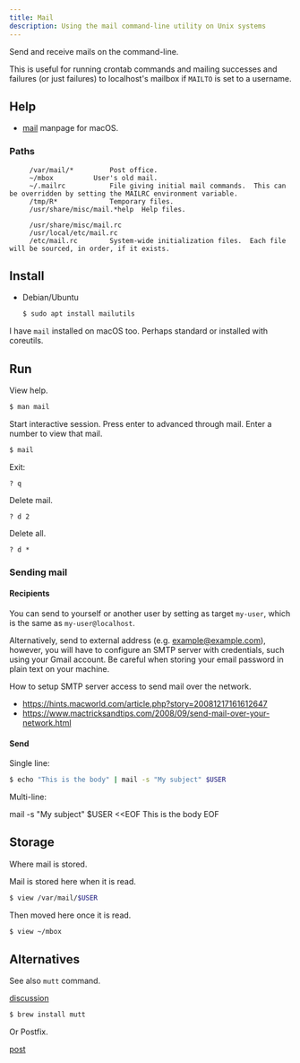 ```yaml
---
title: Mail
description: Using the mail command-line utility on Unix systems
---
```


Send and receive mails on the command-line.

This is useful for running crontab commands and mailing successes and failures (or just failures) to localhost's mailbox if `MAILTO` is set to a username.


## Help

- [mail](https://www.unix.com/man-page/osx/1/mail/) manpage for macOS.

### Paths

```
     /var/mail/*		 Post office.
     ~/mbox			 User's old mail.
     ~/.mailrc			 File giving initial mail commands.  This can be overridden by setting the MAILRC environment variable.
     /tmp/R*			 Temporary files.
     /usr/share/misc/mail.*help  Help files.

     /usr/share/misc/mail.rc
     /usr/local/etc/mail.rc
     /etc/mail.rc		 System-wide initialization files.  Each file will be sourced, in order, if it exists.
```


## Install

- Debian/Ubuntu
    ```sh
    $ sudo apt install mailutils
    ```

I have `mail` installed on macOS too. Perhaps standard or installed with coreutils.


## Run

View help.

```sh
$ man mail
```

Start interactive session. Press enter to advanced through mail. Enter a number to view that mail.

```sh
$ mail
```

Exit:

```
? q
````

Delete mail.

```
? d 2
```

Delete all.

```
? d *
```

### Sending mail

#### Recipients

You can send to yourself or another user by setting as target `my-user`, which is the same as `my-user@localhost`.

Alternatively, send to external address (e.g. example@example.com), however, you will have to configure an SMTP server with credentials, such using your Gmail account. Be careful when storing your email password in plain text on your machine.

How to setup SMTP server access to send mail over the network.
- https://hints.macworld.com/article.php?story=20081217161612647
- https://www.mactricksandtips.com/2008/09/send-mail-over-your-network.html


#### Send

Single line:

```sh
$ echo "This is the body" | mail -s "My subject" $USER
```

Multi-line:

mail -s "My subject" $USER <<EOF
This is
the body
EOF


## Storage

Where mail is stored.

Mail is stored here when it is read.
```sh
$ view /var/mail/$USER
```

Then moved here once it is read.

```sh
$ view ~/mbox
```



## Alternatives

See also `mutt` command.

[discussion](https://apple.stackexchange.com/questions/44764/is-there-a-command-line-mail-program-for-mac)

```sh
$ brew install mutt
```

Or Postfix.

[post](https://budiirawan.com/install-mail-server-mac-osx/)
